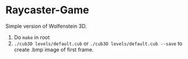 # Raycaster-Game
Simple version of Wolfenstein 3D.

1. Do `make` in root
2. `./cub3D levels/default.cub`
    or 
   `./cub3D levels/default.cub --save` to create .bmp image of first frame.
